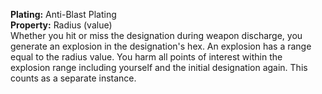 **Plating:** Anti-Blast Plating  
**Property:** Radius (value)  
Whether you hit or miss the designation during weapon discharge, you generate an explosion in the designation's hex. An explosion has a range equal to the radius value. You harm all points of interest within the explosion range including yourself and the initial designation again. This counts as a separate instance.